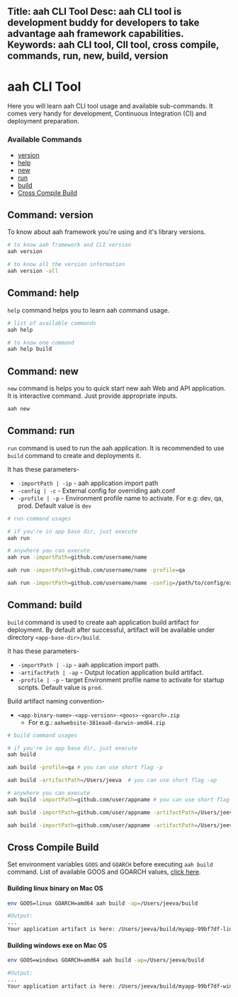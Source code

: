 Title: aah CLI Tool
Desc: aah CLI tool is development buddy for developers to take advantage aah framework capabilities.
Keywords: aah CLI tool, ClI tool, cross compile, commands, run, new, build, version
---
# aah CLI Tool

Here you will learn aah CLI tool usage and available sub-commands. It comes very handy for development, Continuous Integration (CI) and deployment preparation.

### Available Commands
  * [version](#command-version)
  * [help](#command-help)  
  * [new](#command-new)
  * [run](#command-run)
  * [build](#command-build)
  * [Cross Compile Build](#cross-compile-build)

## Command: version

To know about aah framework you're using and it's library versions.
```bash
# to know aah framework and CLI version
aah version

# to know all the version information
aah version -all
```

## Command: help

`help` command helps you to learn aah command usage.

```bash
# list of available commands
aah help

# to know one command
aah help build
```

## Command: new

`new` command is helps you to quick start new aah Web and API application. It is interactive command. Just provide appropriate inputs.

```bash
aah new
```

## Command: run

`run` command is used to run the aah application. It is recommended to use `build` command to create and deployments it.

It has these parameters-

  * `-importPath | -ip` - aah application import path
  * `-config | -c` - External config for overriding aah.conf
  * `-profile | -p` - Environment profile name to activate. For e.g: dev, qa, prod. Default value is `dev`

```bash
# run command usages

# if you're in app base dir, just execute
aah run

# anywhere you can execute
aah run -importPath=github.com/username/name

aah run -importPath=github.com/username/name -profile=qa

aah run -importPath=github.com/username/name -config=/path/to/config/external.conf -profile=qa
```

## Command: build

`build` command is used to create aah application build artifact for deployment. By default after successful, artifact will be available under directory `<app-base-dir>/build`.

It has these parameters-

  * `-importPath | -ip` - aah application import path.
  * `-artifactPath | -ap` - Output location application build artifact.
  * `-profile | -p` - target Environment profile name to activate for startup scripts. Default value is `prod`.

Build artifact naming convention-

  * `<app-binary-name>-<app-version>-<goos>-<goarch>.zip`
      - For e.g.: `aahwebsite-381eaa8-darwin-amd64.zip`

```bash
# build command usages

# if you're in app base dir, just execute
aah build

aah build -profile=qa # you can use short flag -p

aah build -artifactPath=/Users/jeeva  # you can use short flag -ap

# anywhere you can execute
aah build -importPath=github.com/user/appname # you can use short flag -ip

aah build -importPath=github.com/user/appname -artifactPath=/Users/jeeva

aah build -importPath=github.com/user/appname -artifactPath=/Users/jeeva -profile=qa
```

## Cross Compile Build
Set environment variables `GOOS` and `GOARCH` before executing `aah build` command. List of available GOOS and GOARCH values, [click here](https://golang.org/doc/install/source#environment).

#### Building linux binary on Mac OS
```bash
env GOOS=linux GOARCH=amd64 aah build -ap=/Users/jeeva/build

#Output:
...
Your application artifact is here: /Users/jeeva/build/myapp-99bf7df-linux-amd64.zip
```

#### Building windows exe on Mac OS
```bash
env GOOS=windows GOARCH=amd64 aah build -ap=/Users/jeeva/build

#Output:
...
Your application artifact is here: /Users/jeeva/build/myapp-99bf7df-windows-amd64.zip
```

